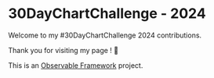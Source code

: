 # 30DayChartChallenge - 2024

Welcome to my #30DayChartChallenge 2024 contributions. 

Thank you for visiting my page ! 💜

This is an [Observable Framework](https://observablehq.com/framework) project. 